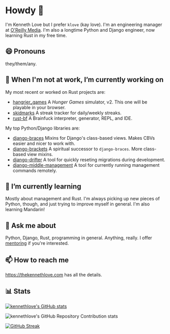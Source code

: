 # Howdy 👋

I'm Kenneth Love but I prefer `klove` (kay love).
I'm an engineering manager at [O'Reilly Media](https://oreilly.com).
I'm also a longtime Python and Django engineer, now learning Rust in my free time.

## 😄 Pronouns

they/them/any.

## 🔭 When I'm not at work, I’m currently working on

My most recent or worked on Rust projects are:

- [hangrier_games](https://github.com/kennethlove/hangrier_games)
  A _Hunger Games_ simulator, v2. This one will be playable in your browser.
- [skidmarks](https://github.com/kennethlove/skidmarks)
  A streak tracker for daily/weekly streaks.
- [rust-bf](https://github.com/kennethlove/rust-bf)
  A Brainfuck interpreter, generator, REPL, and IDE.

My top Python/Django libraries are:

- [django-braces](https://github.com/brack3t/django-braces)
  Mixins for Django's class-based views. Makes CBVs easier and nicer to work with.
- [django-brackets](https://github.com/brack3t/django-brackets)
  A spiritual successor to `django-braces`. More class-based view mixins.
- [django-drifter](https://github.com/kennethlove/django-drifter)
  A tool for quickly reseting migrations during development.
- [django-middle-management](https://github.com/kennethlove/django-middle-management)
  A tool for currently running management commands remotely.

## 🌱 I’m currently learning

Mostly about management and Rust. I'm always picking up new pieces of Python, though,
and just trying to improve myself in general. I'm also learning Mandarin!

## 💬 Ask me about

Python, Django, Rust, programming in general. Anything, really.
I offer [mentoring](https://thekennethlove.com/mentoring/) if you're interested.

## 📫 How to reach me

<https://thekennethlove.com> has all the details.

## 📊 Stats

[![kennethlove's GitHub stats](https://github-readme-stats.vercel.app/api?username=kennethlove&show_icons=true&theme=transparent&show=reviews&hide_border=true)](https://github.com/anuraghazra/github-readme-stats)

![kennethlove's GitHub Repository Contribution stats](https://github-contributor-stats.vercel.app/api?username=kennethlove&show_icons=true&theme=transparent&hide_border=true)

[![GitHub Streak](https://streak-stats.demolab.com/?user=kennethlove&theme=transparent&hide_border=true)](https://git.io/streak-stats)
